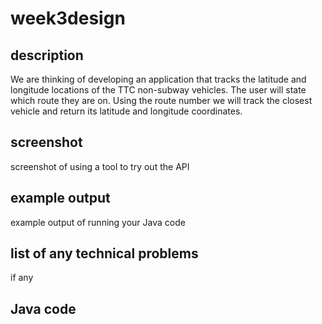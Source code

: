 # week3design
## description
We are thinking of developing an application that tracks the latitude and longitude locations of the TTC non-subway vehicles. The user will state which route they are on. Using the route number we will track the closest vehicle and return its latitude and longitude coordinates.
## screenshot
screenshot of using a tool to try out the API
## example output
example output of running your Java code
## list of any technical problems
if any
## Java code
